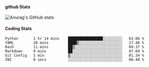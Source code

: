 #### github Stats
![Anurag's GitHub stats](https://github-readme-stats.vercel.app/api?username=reduhq&theme=city_lights&show_icons=true&hide=contribs,prs)

#### Coding Stats
<!--START_SECTION:waka-->

```text
Python       1 hr 14 mins    ████████████████░░░░░░░░░   63.66 %
YAML         20 mins         ████▒░░░░░░░░░░░░░░░░░░░░   17.46 %
Bash         11 mins         ██▒░░░░░░░░░░░░░░░░░░░░░░   09.37 %
Markdown     9 mins          ██░░░░░░░░░░░░░░░░░░░░░░░   07.69 %
Git Config   1 min           ▒░░░░░░░░░░░░░░░░░░░░░░░░   01.34 %
INI          0 secs          ░░░░░░░░░░░░░░░░░░░░░░░░░   00.48 %
```

<!--END_SECTION:waka-->